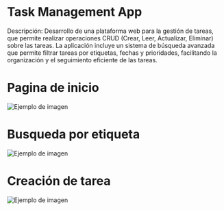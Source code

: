 # Task Management App
Descripción: Desarrollo de una plataforma web para la gestión de tareas, que permite realizar operaciones CRUD (Crear, Leer, Actualizar, Eliminar) sobre las tareas. La aplicación incluye un sistema de búsqueda avanzada que permite filtrar tareas por etiquetas, fechas y prioridades, facilitando la organización y el seguimiento eficiente de las tareas.
# Pagina de inicio
![Ejemplo de imagen](https://lh3.googleusercontent.com/pw/AP1GczNvwRTLwLFXQP7ZsG-04WQFC9cifhB8rgQqE0oj1SGfqkjB1hpcTvo8sVQ2rhtB41P6z7Wrj41Y56e5cTwv191hzRFHq4Lk7pcFxXOa3LvVQwPy-IRCFCspjFYbDHyeN7ixUuPGAqnCjZUASmoED_xaQZ6Huv7ga6-te1ov4MgDYXbj3bfBp8lA-BzfRq4p4o_UsJf_J2Xmv_W2BsDTqYk3GkDyfD-IRQBqpihwqNQZ16DOMGe2micftuYK6NsaxL--u0p-lsd2NW0vJkFVvvmrJZsD9fn0uZZcrTGkmoqEuuclnzcA7r7XaCW5PUAKn3Hw3vKf469sP8PHwHvSyMNvqJ-Xnf1IS5dXRwcsS25--1f2mLzqG0nr4KjNtNAh8WIo95VhOItLjkoAaBTU5NcbXPgJmEP3rRWQSiHR9Pwz_lk5SQHiQ1dxZtgQVOii6auz6XqTUE-pLNO-Gw2NOBahm6hswRaCyJrNJeNr6PG5bXuK56RyZk2y3thN1KUCz5D5p9SQbtvHrpJ8xietekJMl5twcKnuAmBC1zUSsdzhAxgQDfj5Wf0aoSkQ5fpIdDSmETTTnC_Qo4PbhLF9aQMEYNjQigq6Vnko22syvzPh3r-kdRsVBelrMKNee80lVQebfH8QkvpmwCFYwLuc47Sh6zzEAQMbh_2FJcq5HaYU4Tag0kMZPlM3A0C0oTXOHuaK916jgMpzzKyAjIwB1RzapiaUlIaetuUJKPz-9yjvpKW98jVpaci-kbeeAMq3NFXztVYe6lvzp7MAlhOgTShc68-OGiVrR7YMf9QCzhES8SniCUNrtiekFWSO6PtP381Xq8chLZSohBtk-QkgWsbSUsSCMnUKpm62ztvWRHL5xdb8Aw1VDn2fkPsKk7OPp74DJBbEpYL5XyKxYDW6gwtfmw2PzOQAZeLr_XE_src-syRxvh2rJ0Cfj89QKgAkHY8lIc__ucn_QRB13HNOwDzZlqLAtmBTq2oU4IH1X3x1dd7KdXWjCB3i8JpVJ-VzHnLDgCXbe-Lly8wyBgrfB4YcaH070kwLZvBtU7s=w1337-h727-s-no-gm?authuser=0)
# Busqueda por etiqueta
![Ejemplo de imagen](https://lh3.googleusercontent.com/pw/AP1GczMd1__Ax8HC0Y7YjoM-59F2bWNY-wLXD7YvQ-ouXsfcK56wGeTX7lUQ93l5msB79Q6lrNB1Zfhuu-W19Lfjo4Kx0j77qc91n5eIZOWDpJkd0w_aSPTeNDiVL51zCLfuDjYqd8WoCv7Pltv53LN4m-17fB9wvifGjbOkxGmGq8Lr7GhaKdmo5hfftD_brpqUJzPcbwSUTDattbaaGzKagf271k0YvHpeDaD0PWXfOfACvQmWNAdN6Y4wlh2cZYpwufQo7dZFsXVWIe0O_DavnkLWPvxqplRxgJY8_tPjN00f1_W-P1dQyIdLC-8uLxx6K-b1fpjdAtTttPUw3Dlm2XPRSO7zmBdKuaspfccQo46Qk0Tsdx1fJ5WFuAHHvHBe2zYP9aRVdqMxiBqCDe1eUExN3VjJcvnh-Fe_g69s35U5zEC4VGz0aPt4DXlIFSfzCaIQ--hZfLiwuqO3Auj9wTp5PU9KlEeS02DtQSI2_aZn-KmOpn9s5owGzcxIkZxPiCNzIWZc0QP5e1WwxjGOPkj1keu--7p50p1f34ISONBVKB52_ZtLndJf3CTAdZt2i7HpkYYnXqfIbfegZoHlnL3HRLNBTlhlHJe10EhH9KSg0PF-01vIhlin41dPO07Tg-2WOsN65JP0HQ2Y69NwU7zS4EydnwlO2A5Utq965flH9fqDkxdGLhe_Xo9kz4ysADlCvPHyWbS9--2Y0x0xbTovlYJ5Vn2eHgsK1BZJpi5Wl-VESilUto-e72nZW7KBLavUAG7Ri2YlLCihyk2w3bVMYr-xpofFepByn37TkxkaNT3Z4ofQIpfwKq7j3Yxl_3FBTCR0WRvuy_fWdsCbPminDmMkBmVKsESQ-ONNtDgVL3147RQhmgun57ZMHuABTijk1NX7FUn_f74UcK6cxrhli0Izk3bc9s8-Qir4cQZZMpOq5UyKVtRMasNkgQubJuambk_Z6_rGpsbF0sAeygpwZlzFQGelTxMSqFAOFtkAZz11KhmMqGKcgv3Tyihwcye1QlDr7T7dPeWrDqz4E1__s5jDKarEJM6Koe4K=w1357-h605-s-no-gm?authuser=0)
# Creación de tarea
![Ejemplo de imagen](https://lh3.googleusercontent.com/pw/AP1GczOySdELpFMmVGaq5WTRSrZldFxZ_8pfG7IBIw5akoqH-TEg_FpC9Xu4Qx2GFbcN70lZlPru01WTQS2GbHKZsOfYIbZKuPytsAHhoh4c23ra7wt4Aqq_dc4cADcCDAkc6TKb-3u9JNoCaWL4miydWGHCaSGsOHhWzstyBRsHctCWBOtKSTjsgAAU4dvQfAWsD31BDcR18ahkx93q7oTMufMlehfJGVZQN1aKra232LrfoZjwWjpzkkdvjz8yhva-fSk8c78ZrI8o6N2B_uqj0_nURGgEdj_ACgnXaNWnzYCKu9z9g5Enr__wXXFHzUTM4pnR5DKLdc8kYcFr4040CDnKVmKQX47NepzeNCq5WModqw4l1G5h3OAdyQB6I8D4vSCuBwi2oJNNFSUJGnfM9ksVE9yQM8BfXWL8ghvBieWW4BW0GznW5W0uQGzwUWa3DAS0IR_ZNdBiPG_S47s1x5sUo4F_TP_q87fxq7mh7cuMbqwgfYBawnMmGHszdLN565hkfMF3Z6gOYOSMvPahOkUAfgZwsuh1U0yY8mhZXFQLwmczejfgijBDN-vha_vhS_50o5RxAwxKh51G74bjq798wfhzZTUSTKq_DNvOfqHo2Oz221cdQm1ITTU1A_vBYOmZe_qVJSszkZQXiRM6zCSRc2zb2fkdbuhFoMxAfFk6AyVUrCd6sTBxLDmfGDWNIFEGttmtDCTuG4QnFlcPtAhrSRRLJKIL_rczd2bmGTimyNkJm4f-LuTQnCEmRc_L5kKJHYBPbky7Ko-Lok0Ix7Imj5r7pUhuJQRdI-fpvgiqzng56sFYsjKh2-FS2_RU9pwFgu8QXr4ddawg9uMNTF1leckT37eJG0LwVpCmW8AYXiqHnwPiv5_q4OfbWLs25PLtKMA4f9NT3pVqAyXCzxVDsgS8rOhv-RxRtEIh4TuNKloEkqlxKEdQGcLJB-bAc6mhWPmr77pd60fhM2naEuum0QjBQkNml1FP-jmXIEAbMFJUu1ZJNbvL0UbivCqHvvUE4GEC8bigqRRQWlyv_1gbpwBMqUCRp_gktPrD=w1309-h653-s-no-gm?authuser=0)
